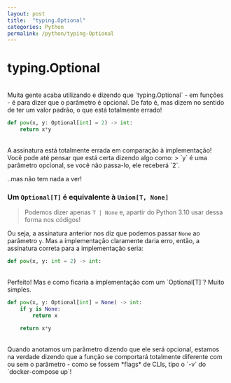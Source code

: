 ```yaml
---
layout: post
title:  "typing.Optional"
categories: Python
permalink: /python/typing-Optional
---
```


# typing.Optional
<br>
Muita gente acaba utilizando e dizendo que `typing.Optional` - em funções - é para dizer que o parâmetro é opcional.
De fato é, mas dizem no sentido de ter um valor padrão, o que está totalmente errado!

```py
def pow(x, y: Optional[int] = 2) -> int:
    return x*y
```
<br>
A assinatura está totalmente errada em comparação à implementação!
Você pode até pensar que está certa dizendo algo como:
> `y` é uma parâmetro opcional, se você não passa-lo, ele receberá `2`.

..mas não tem nada a ver!

### Um `Optional[T]` é equivalente à `Union[T, None]`
> Podemos dizer apenas `T | None` e, apartir do Python 3.10 usar dessa forma nos códigos!

Ou seja, a assinatura anterior nos diz que podemos passar `None` ao parâmetro `y`.
Mas a implementação claramente daria erro, então, a assinatura correta para a implementação seria:

```py
def pow(x, y: int = 2) -> int:
```
<br>
Perfeito! Mas e como ficaria a implementação com um `Optional[T]`? Muito simples.

```py
def pow(x, y: Optional[int] = None) -> int:
    if y is None:
        return x

    return x*y
```
<br>
Quando anotamos um parâmetro dizendo que ele será opcional, estamos na verdade dizendo que a função se comportará totalmente diferente com ou sem o parâmetro -
como se fossem *flags* de CLIs, tipo o `-v` do `docker-compose up`!
